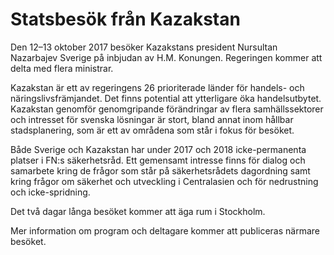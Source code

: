 # Statsbesök från Kazakstan

Den 12–13 oktober 2017 besöker Kazakstans president Nursultan Nazarbajev Sverige på inbjudan av H.M. Konungen. Regeringen kommer att delta med flera ministrar.


Kazakstan är ett av regeringens 26 prioriterade länder för handels\- och näringslivsfrämjandet. Det finns potential att ytterligare öka handelsutbytet. Kazakstan genomför genomgripande förändringar av flera samhällssektorer och intresset för svenska lösningar är stort, bland annat inom hållbar stadsplanering, som är ett av områdena som står i fokus för besöket.

Både Sverige och Kazakstan har under 2017 och 2018 icke\-permanenta platser i FN:s säkerhetsråd. Ett gemensamt intresse finns för dialog och samarbete kring de frågor som står på säkerhetsrådets dagordning samt kring frågor om säkerhet och utveckling i Centralasien och för nedrustning och icke\-spridning.

Det två dagar långa besöket kommer att äga rum i Stockholm.

Mer information om program och deltagare kommer att publiceras närmare besöket.
